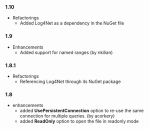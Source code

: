 ### 1.10

* Refactorings
  * Added Log4Net as a dependency in the NuGet file

### 1.9

* Enhancements
  * Added support for named ranges (by nkilian)

### 1.8.1

* Refactorings
  * Referencing Log4Net through its NuGet package

### 1.8

* enhancements
  * added **UsePersistentConnection** option to re-use the same connection for multiple queries. (by acorkery)
  * added **ReadOnly** option to open the file in readonly mode
